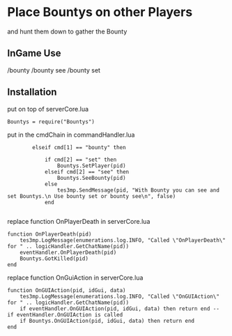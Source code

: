 # Place Bountys on other Players

and hunt them down to gather the Bounty

## InGame Use

/bounty
/bounty see
/bounty set


## Installation

put on top of serverCore.lua
```
Bountys = require("Bountys")
```

put in the cmdChain in commandHandler.lua
```
        elseif cmd[1] == "bounty" then
		
            if cmd[2] == "set" then
				Bountys.SetPlayer(pid)
            elseif cmd[2] == "see" then
				Bountys.SeeBounty(pid)
            else
                tes3mp.SendMessage(pid, "With Bounty you can see and set Bountys.\n Use bounty set or bounty see\n", false)
            end


```


replace function OnPlayerDeath in serverCore.lua
```
function OnPlayerDeath(pid)
    tes3mp.LogMessage(enumerations.log.INFO, "Called \"OnPlayerDeath\" for " .. logicHandler.GetChatName(pid))
    eventHandler.OnPlayerDeath(pid)
	Bountys.GotKilled(pid)
end
```

replace function OnGuiAction in serverCore.lua
```
function OnGUIAction(pid, idGui, data)
    tes3mp.LogMessage(enumerations.log.INFO, "Called \"OnGUIAction\" for " .. logicHandler.GetChatName(pid))
    if eventHandler.OnGUIAction(pid, idGui, data) then return end -- if eventHandler.OnGUIAction is called
	if Bountys.OnGUIAction(pid, idGui, data) then return end
end
```

